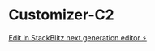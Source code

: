 # Customizer-C2

[Edit in StackBlitz next generation editor ⚡️](https://stackblitz.com/~/github.com/JessePimenta/Customizer-C2)